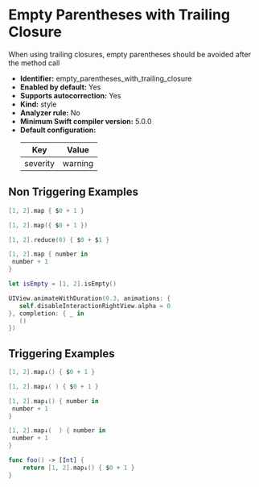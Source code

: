 # Empty Parentheses with Trailing Closure

When using trailing closures, empty parentheses should be avoided after the method call

* **Identifier:** empty_parentheses_with_trailing_closure
* **Enabled by default:** Yes
* **Supports autocorrection:** Yes
* **Kind:** style
* **Analyzer rule:** No
* **Minimum Swift compiler version:** 5.0.0
* **Default configuration:**
  <table>
  <thead>
  <tr><th>Key</th><th>Value</th></tr>
  </thead>
  <tbody>
  <tr>
  <td>
  severity
  </td>
  <td>
  warning
  </td>
  </tr>
  </tbody>
  </table>

## Non Triggering Examples

```swift
[1, 2].map { $0 + 1 }
```

```swift
[1, 2].map({ $0 + 1 })
```

```swift
[1, 2].reduce(0) { $0 + $1 }
```

```swift
[1, 2].map { number in
 number + 1 
}
```

```swift
let isEmpty = [1, 2].isEmpty()
```

```swift
UIView.animateWithDuration(0.3, animations: {
   self.disableInteractionRightView.alpha = 0
}, completion: { _ in
   ()
})
```

## Triggering Examples

```swift
[1, 2].map↓() { $0 + 1 }
```

```swift
[1, 2].map↓( ) { $0 + 1 }
```

```swift
[1, 2].map↓() { number in
 number + 1 
}
```

```swift
[1, 2].map↓(  ) { number in
 number + 1 
}
```

```swift
func foo() -> [Int] {
    return [1, 2].map↓() { $0 + 1 }
}
```